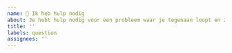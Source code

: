 ```yaml
---
name: 🤔 Ik heb hulp nodig
about: Je hebt hulp nodig voor een probleem waar je tegenaan loopt en zelf niet uit komt. Bijvoorbeeld bij de installatie of het instellen van de applicatie.
title: ''
labels: question
assignees: ''
---
```


<!--
- 🇳🇱 Lees eerst de "CONTRIBUTING" info: https://github.com/dsmrreader/dsmr-reader/blob/v4/CONTRIBUTING.md
- 🇺🇸 Read the "CONTRIBUTING" info first: https://github.com/dsmrreader/dsmr-reader/blob/v4/CONTRIBUTING.md

Tip: Want to format a large code block? Use triple backtics (`) above and below the code, e.g.:
```
Multiline
Code
Block
```
-->
